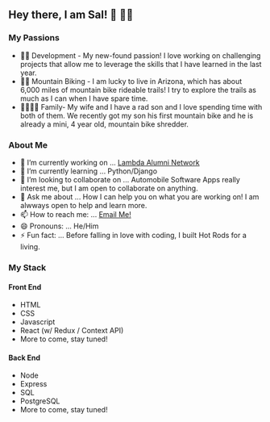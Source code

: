 ## Hey there, I am Sal! 👋 👨‍💻


### My Passions
 - 👨‍💻 Development - My new-found passion! I love working on challenging projects that allow me to leverage the skills that I have learned in the last year. 
 - 🚵‍♂️ Mountain Biking - I am lucky to live in Arizona, which has about 6,000 miles of mountain bike rideable trails! I try to explore the trails as much as I can  when I have spare time. 
 - 👨‍👩‍👧‍👦 Family- My wife and I have a rad son and I love spending time with both of them. We recently got my son his first mountain bike and he is already a mini, 4 year old, mountain bike shredder. 



### About Me
- 🔭 I’m currently working on ... [Lambda Alumni Network](https://github.com/Lambda-School-Labs/lan-fe-a)
- 🌱 I’m currently learning ... Python/Django
- 👯 I’m looking to collaborate on ... Automobile Software Apps really interest me, but I am open to collaborate on anything. 
- 💬 Ask me about ... How I can help you on what you are working on! I am alwways open to help and learn more. 
- 📫 How to reach me: ... [Email Me!](mailto:sal.zamora480@gmail.com)
- 😄 Pronouns: ... He/Him
- ⚡ Fun fact: ... Before falling in love with coding, I built Hot Rods for a living. 



### My Stack
#### Front End
 - HTML
 - CSS
 - Javascript
 - React (w/ Redux / Context API)
 - More to come, stay tuned!


 #### Back End
 - Node
 - Express
 - SQL
 - PostgreSQL
 - More to come, stay tuned!
